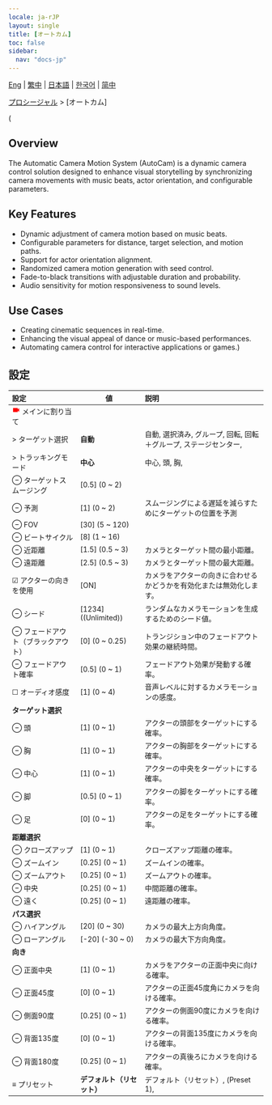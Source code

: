 ```yaml
---
locale: ja-rJP
layout: single
title: [オートカム]
toc: false
sidebar:
  nav: "docs-jp"
---
```

[Eng](/dancexr/menu/2025.5/motion/auto_cam) | [繁中](/tw/dancexr/menu/2025.5/motion/auto_cam) | [日本語](/jp/dancexr/menu/2025.5/motion/auto_cam) | [한국어](/kr/dancexr/menu/2025.5/motion/auto_cam) | [简中](/zh/dancexr/menu/2025.5/motion/auto_cam)

[プロシージャル](../menu#プロシージャル) > [オートカム]

(
## Overview
The Automatic Camera Motion System (AutoCam) is a dynamic camera control solution designed to enhance visual storytelling by synchronizing camera movements with music beats, actor orientation, and configurable parameters.

## Key Features
- Dynamic adjustment of camera motion based on music beats.
- Configurable parameters for distance, target selection, and motion paths.
- Support for actor orientation alignment.
- Randomized camera motion generation with seed control.
- Fade-to-black transitions with adjustable duration and probability.
- Audio sensitivity for motion responsiveness to sound levels.

## Use Cases
- Creating cinematic sequences in real-time.
- Enhancing the visual appeal of dance or music-based performances.
- Automating camera control for interactive applications or games.)

## 設定

| 設定 | 値 | 説明 |
| :--- | --- | :--- |
| <img src="/images/icon/ic_videocam.png" alt="videocam icon"/> メインに割り当て || 
| > ターゲット選択 | **自動** | 自動, 選択済み, グループ, 回転, 回転＋グループ, ステージセンター,  |
| > トラッキングモード | **中心** | 中心, 頭, 胸,  |
| ⊖ ターゲットスムージング | [0.5] (0 ~ 2) | 
| ⊖ 予測 | [1] (0 ~ 2) | スムージングによる遅延を減らすためにターゲットの位置を予測
| ⊖ FOV | [30] (5 ~ 120) | 
| ⊖ ビートサイクル | [8] (1 ~ 16) | 
| ⊖ 近距離 | [1.5] (0.5 ~ 3) | カメラとターゲット間の最小距離。
| ⊖ 遠距離 | [2.5] (0.5 ~ 3) | カメラとターゲット間の最大距離。
| ☑ アクターの向きを使用 | [ON] | カメラをアクターの向きに合わせるかどうかを有効化または無効化します。
| ⊖ シード | [1234] ((Unlimited)) | ランダムなカメラモーションを生成するためのシード値。
| ⊖ フェードアウト（ブラックアウト） | [0] (0 ~ 0.25) | トランジション中のフェードアウト効果の継続時間。
| ⊖ フェードアウト確率 | [0.5] (0 ~ 1) | フェードアウト効果が発動する確率。
| ☐ オーディオ感度 | [1] (0 ~ 4) | 音声レベルに対するカメラモーションの感度。
|  **ターゲット選択** || 
| ⊖ 頭 | [1] (0 ~ 1) | アクターの頭部をターゲットにする確率。
| ⊖ 胸 | [1] (0 ~ 1) | アクターの胸部をターゲットにする確率。
| ⊖ 中心 | [1] (0 ~ 1) | アクターの中央をターゲットにする確率。
| ⊖ 脚 | [0.5] (0 ~ 1) | アクターの脚をターゲットにする確率。
| ⊖ 足 | [0] (0 ~ 1) | アクターの足をターゲットにする確率。
|  **距離選択** || 
| ⊖ クローズアップ | [1] (0 ~ 1) | クローズアップ距離の確率。
| ⊖ ズームイン | [0.25] (0 ~ 1) | ズームインの確率。
| ⊖ ズームアウト | [0.25] (0 ~ 1) | ズームアウトの確率。
| ⊖ 中央 | [0.25] (0 ~ 1) | 中間距離の確率。
| ⊖ 遠く | [0.25] (0 ~ 1) | 遠距離の確率。
|  **パス選択** || 
| ⊖ ハイアングル | [20] (0 ~ 30) | カメラの最大上方向角度。
| ⊖ ローアングル | [-20] (-30 ~ 0) | カメラの最大下方向角度。
|  **向き** || 
| ⊖ 正面中央 | [1] (0 ~ 1) | カメラをアクターの正面中央に向ける確率。
| ⊖ 正面45度 | [0] (0 ~ 1) | アクターの正面45度角にカメラを向ける確率。
| ⊖ 側面90度 | [0.25] (0 ~ 1) | アクターの側面90度にカメラを向ける確率。
| ⊖ 背面135度 | [0] (0 ~ 1) | アクターの背面135度にカメラを向ける確率。
| ⊖ 背面180度 | [0.25] (0 ~ 1) | アクターの真後ろにカメラを向ける確率。
| ≡ プリセット | **デフォルト（リセット）** | デフォルト（リセット）, (Preset 1),  |
